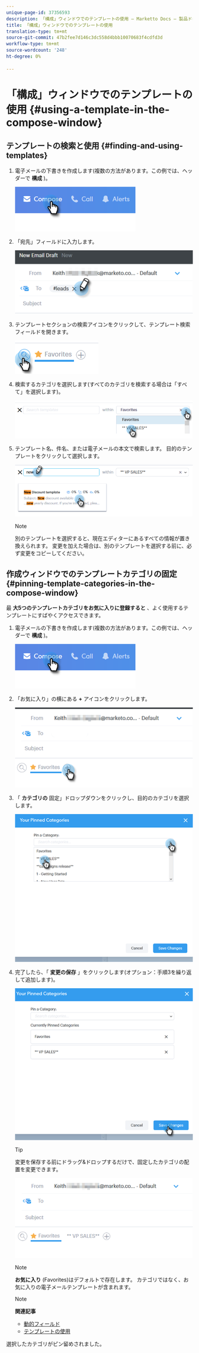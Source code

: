```yaml
---
unique-page-id: 37356593
description: 「構成」ウィンドウでのテンプレートの使用 — Marketto Docs — 製品ドキュメント
title: 「構成」ウィンドウでのテンプレートの使用
translation-type: tm+mt
source-git-commit: 47b2fee7d146c3dc558d4bbb10070683f4cdfd3d
workflow-type: tm+mt
source-wordcount: '248'
ht-degree: 0%

---
```



# 「構成」ウィンドウでのテンプレートの使用 {#using-a-template-in-the-compose-window}

## テンプレートの検索と使用 {#finding-and-using-templates}

1. 電子メールの下書きを作成します(複数の方法があります。この例では、ヘッダーで **構成** )。

   ![](assets/one-6.png)

1. 「宛先」フィールドに入力します。

   ![](assets/searching-two.png)

1. テンプレートセクションの検索アイコンをクリックして、テンプレート検索フィールドを開きます。

   ![](assets/searching-three.png)

1. 検索するカテゴリを選択します(すべてのカテゴリを検索する場合は「すべて」を選択します)。

   ![](assets/searching-four.png)

1. テンプレート名、件名、または電子メールの本文で検索します。 目的のテンプレートをクリックして選択します。

   ![](assets/searching-five.png)

   >[!NOTE]
   >
   >別のテンプレートを選択すると、現在エディターにあるすべての情報が置き換えられます。 変更を加えた場合は、別のテンプレートを選択する前に、必ず変更をコピーしてください。

## 作成ウィンドウでのテンプレートカテゴリの固定 {#pinning-template-categories-in-the-compose-window}

最 **大5つのテンプレートカテゴリをお気に入りに登録すると** 、よく使用するテンプレートにすばやくアクセスできます。

1. 電子メールの下書きを作成します(複数の方法があります。この例では、ヘッダーで **構成** )。

   ![](assets/one-6.png)

1. 「お気に入り」の横にある **+** アイコンをクリックします。

   ![](assets/pinning-two.png)

1. 「 **カテゴリの** 固定」ドロップダウンをクリックし、目的のカテゴリを選択します。

   ![](assets/pinning-three.png)

1. 完了したら、「 **変更の保存** 」をクリックします(オプション：手順3を繰り返して追加します)。

   ![](assets/pinning-four.png)

   >[!TIP]
   >
   >変更を保存する前にドラッグ&amp;ドロップするだけで、固定したカテゴリの配置を変更できます。

   ![](assets/pinning-five.png)

   >[!NOTE]
   >
   >**お気に入り** (Favorites)はデフォルトで存在します。 カテゴリではなく、お気に入りの電子メールテンプレートが含まれます。

   >[!NOTE]
   >
   >**関連記事**
   >
   >    
   >    
   >    * [動的フィールド](http://docs.marketo.com/x/wwDb)
   >    * [テンプレートの使用](http://docs.marketo.com/display/DOCS/Templates)


選択したカテゴリがピン留めされました。